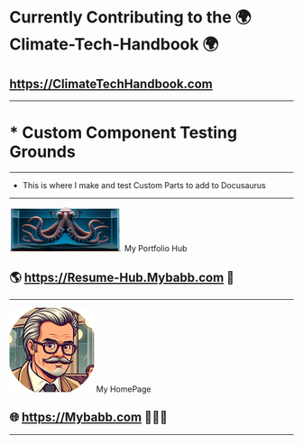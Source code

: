  
 
 #  Currently Contributing to the 🌍 Climate-Tech-Handbook 🌍
  ##   https://ClimateTechHandbook.com
 ---

# * Custom Component Testing Grounds 
 

---
  * This is where I make and test Custom Parts to add to Docusaurus

---


[![FrontPageImg](OctoPus22x80.png)](https://Resume-Hub.mybabb.com) My Portfolio Hub  
## 🌎 https://Resume-Hub.Mybabb.com  🦍  

---


[![FrontPage2Img](NewMe.png)](https://MyBaBB.com)  My HomePage 
## 🌐 https://Mybabb.com   🧑🏻‍💻  

---